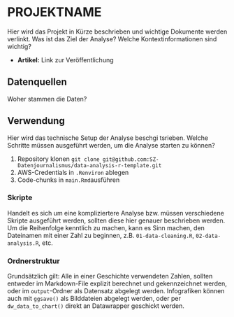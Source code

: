 # PROJEKTNAME

Hier wird das Projekt in Kürze beschrieben und wichtige Dokumente werden verlinkt. Was ist das Ziel der Analyse? Welche Kontextinformationen sind wichtig?

- **Artikel:** Link zur Veröffentlichung

## Datenquellen

Woher stammen die Daten?

## Verwendung

Hier wird das technische Setup der Analyse beschgi tsrieben. Welche Schritte müssen ausgeführt werden, um die Analyse starten zu können?

1. Repository klonen ```git clone git@github.com:SZ-Datenjournalismus/data-analysis-r-template.git```
2. AWS-Credentials in ```.Renviron``` ablegen
3. Code-chunks in ```main.Rmd```ausführen

### Skripte

Handelt es sich um eine kompliziertere Analyse bzw. müssen verschiedene Skripte ausgeführt werden, sollten diese hier genauer beschrieben werden. Um die Reihenfolge kenntlich zu machen, kann es Sinn machen, den Dateinamen mit einer Zahl zu beginnen, z.B. `01-data-cleaning.R`, `02-data-analysis.R`, etc.

### Ordnerstruktur

Grundsätzlich gilt: Alle in einer Geschichte verwendeten Zahlen, sollten entweder im Markdown-File explizit berechnet und gekennzeichnet werden, oder im `output`-Ordner als Datensatz abgelegt werden. Infografiken können auch mit ```ggsave()``` als Bilddateien abgelegt werden, oder per ```dw_data_to_chart()``` direkt an Datawrapper geschickt werden.






